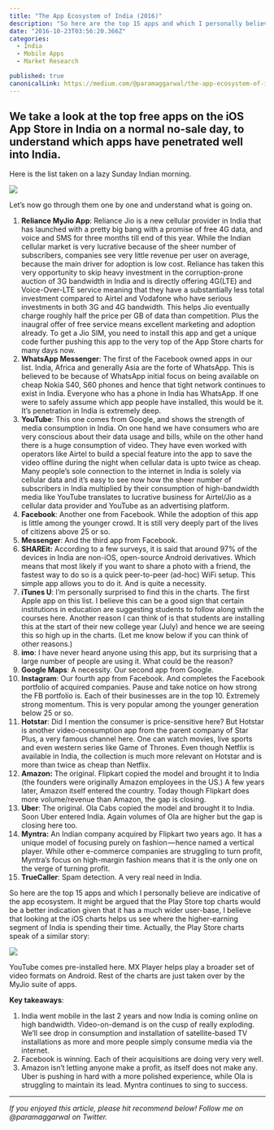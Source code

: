 ```yaml
---
title: "The App Ecosystem of India (2016)"
description: "So here are the top 15 apps and which I personally believe are indicative of the app ecosystem. It might be argued that the Play Store top charts would be a better indication given that it has a much…"
date: "2016-10-23T03:56:20.366Z"
categories: 
  - India
  - Mobile Apps
  - Market Research

published: true
canonicalLink: https://medium.com/@paramaggarwal/the-app-ecosystem-of-india-iphone-2016-3aba323f5db8
---
```


## We take a look at the top free apps on the iOS App Store in India on a normal no-sale day, to understand which apps have penetrated well into India.

Here is the list taken on a lazy Sunday Indian morning.

![](./asset-1.png)

Let’s now go through them one by one and understand what is going on.

1.  **Reliance MyJio App**: Reliance Jio is a new cellular provider in India that has launched with a pretty big bang with a promise of free 4G data, and voice and SMS for three months till end of this year. While the Indian cellular market is very lucrative because of the sheer number of subscribers, companies see very little revenue per user on average, because the main driver for adoption is low cost. Reliance has taken this very opportunity to skip heavy investment in the corruption-prone auction of 3G bandwidth in India and is directly offering 4G(LTE) and Voice-Over-LTE service meaning that they have a substantially less total investment compared to Airtel and Vodafone who have serious investments in both 3G and 4G bandwidth. This helps Jio eventually charge roughly half the price per GB of data than competition. Plus the inaugral offer of free service means excellent marketing and adoption already. To get a Jio SIM, you need to install this app and get a unique code further pushing this app to the very top of the App Store charts for many days now.
2.  **WhatsApp Messenger**: The first of the Facebook owned apps in our list. India, Africa and generally Asia are the forte of WhatsApp. This is believed to be because of WhatsApp initial focus on being available on cheap Nokia S40, S60 phones and hence that tight network continues to exist in India. Everyone who has a phone in India has WhatsApp. If one were to safely assume which app people have installed, this would be it. It’s penetration in India is extremely deep.
3.  **YouTube**: This one comes from Google, and shows the strength of media consumption in India. On one hand we have consumers who are very conscious about their data usage and bills, while on the other hand there is a huge consumption of video. They have even worked with operators like Airtel to build a special feature into the app to save the video offline during the night when cellular data is upto twice as cheap. Many people’s sole connection to the internet in India is solely via cellular data and it’s easy to see now how the sheer number of subscribers in India multiplied by their consumption of high-bandwidth media like YouTube translates to lucrative business for Airtel/Jio as a cellular data provider and YouTube as an advertising platform.
4.  **Facebook**: Another one from Facebook. While the adoption of this app is little among the younger crowd. It is still very deeply part of the lives of citizens above 25 or so.
5.  **Messenger**: And the third app from Facebook.
6.  **SHAREit:** According to a few surveys, it is said that around 97% of the devices in India are non-iOS, open-source Android derivatives. Which means that most likely if you want to share a photo with a friend, the fastest way to do so is a quick peer-to-peer (ad-hoc) WiFi setup. This simple app allows you to do it. And is quite a necessity.
7.  **iTunes U**: I’m personally surprised to find this in the charts. The first Apple app on this list. I believe this can be a good sign that certain institutions in education are suggesting students to follow along with the courses here. Another reason I can think of is that students are installing this at the start of their new college year (July) and hence we are seeing this so high up in the charts. (Let me know below if you can think of other reasons.)
8.  **imo**: I have never heard anyone using this app, but its surprising that a large number of people are using it. What could be the reason?
9.  **Google Maps**: A necessity. Our second app from Google.
10.  **Instagram**: Our fourth app from Facebook. And completes the Facebook portfolio of acquired companies. Pause and take notice on how strong the FB portfolio is. Each of their businesses are in the top 10. Extremely strong momentum. This is very popular among the younger generation below 25 or so.
11.  **Hotstar**: Did I mention the consumer is price-sensitive here? But Hotstar is another video-consumption app from the parent company of Star Plus, a very famous channel here. One can watch movies, live sports and even western series like Game of Thrones. Even though Netflix is available in India, the collection is much more relevant on Hotstar and is more than twice as cheap than Netflix.
12.  **Amazon:** The original. Flipkart copied the model and brought it to India (the founders were originally Amazon employees in the US.) A few years later, Amazon itself entered the country. Today though Flipkart does more volume/revenue than Amazon, the gap is closing.
13.  **Uber**: The original. Ola Cabs copied the model and brought it to India. Soon Uber entered India. Again volumes of Ola are higher but the gap is closing here too.
14.  **Myntra:** An Indian company acquired by Flipkart two years ago. It has a unique model of focusing purely on fashion — hence named a vertical player. While other e-commerce companies are struggling to turn profit, Myntra’s focus on high-margin fashion means that it is the only one on the verge of turning profit.
15.  **TrueCaller**: Spam detection. A very real need in India.

So here are the top 15 apps and which I personally believe are indicative of the app ecosystem. It might be argued that the Play Store top charts would be a better indication given that it has a much wider user-base, I believe that looking at the iOS charts helps us see where the higher-earning segment of India is spending their time. Actually, the Play Store charts speak of a similar story:

![](./asset-2.png)

YouTube comes pre-installed here. MX Player helps play a broader set of video formats on Android. Rest of the charts are just taken over by the MyJio suite of apps.

**Key takeaways**:

1.  India went mobile in the last 2 years and now India is coming online on high bandwidth. Video-on-demand is on the cusp of really exploding. We’ll see drop in consumption and installation of satellite-based TV installations as more and more people simply consume media via the internet.
2.  Facebook is winning. Each of their acquisitions are doing very very well.
3.  Amazon isn’t letting anyone make a profit, as itself does not make any. Uber is pushing in hard with a more polished experience, while Ola is struggling to maintain its lead. Myntra continues to sing to success.

---

_If you enjoyed this article, please hit recommend below! Follow me on @paramaggarwal on Twitter._